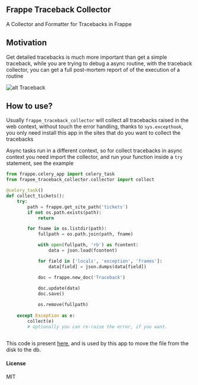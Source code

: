 ## Frappe Traceback Collector

A Collector and Formatter for Tracebacks in Frappe

## Motivation

Get detailed tracebacks is much more important than get a simple traceback, while you are trying to debug a async routine, with the traceback collector, you can get a full post-mortem report of of the execution of a routine

![alt Traceback](https://raw.githubusercontent.com/mxmo-co/frappe_traceback_collector/master/docs/images/traceback_report.png)

## How to use?

Usually `frappe_traceback_collector` will collect all tracebacks raised in the web context, without touch the error handling, thanks to `sys.excepthook`, you only need install this app in the sites that do you want to collect the tracebacks

Async tasks run in a different context, so for collect tracebacks in async context you need import the collector, and run your function inside a `try` statement, see the example 

```python
from frappe.celery_app import celery_task
from frapee_traceback_collector.collector import collect

@celery_task()
def collect_tickets():
	try:
		path = frappe.get_site_path('tickets')
		if not os.path.exists(path):
			return

		for fname in os.listdir(path):
			fullpath = os.path.join(path, fname)

			with open(fullpath, 'rb') as fcontent:
				data = json.load(fcontent)

			for field in ['locals', 'exception', 'frames']:
				data[field] = json.dumps(data[field])

			doc = frappe.new_doc('Traceback')
			
			doc.update(data)
			doc.save()

			os.remove(fullpath)
	
	except Exception as e:
		collect(e)
		# optionally you can re-raise the error, if you want.
		
```

This code is present [here](https://github.com/mxmo-co/frappe_traceback_collector/blob/master/frappe_traceback_collector/tasks.py), and is used by this app to move the file from the disk to the db.


#### License

MIT
